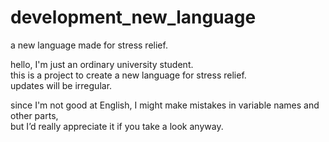 # development_new_language
a new language made for stress relief.




hello, I'm just an ordinary university student.  
this is a project to create a new language for stress relief.  
updates will be irregular.  

since I'm not good at English, I might make mistakes in variable names and other parts,  
but I’d really appreciate it if you take a look anyway.  


